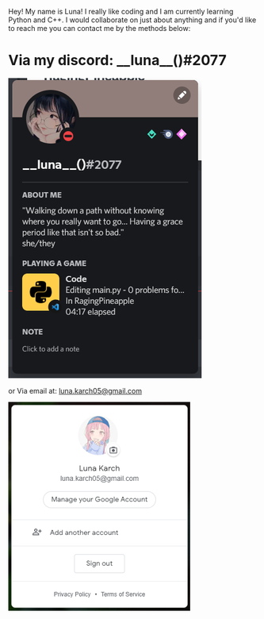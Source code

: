 Hey! My name is Luna! I really like coding and I am currently learning Python and C++. I would collaborate on just about anything and if you'd like to reach me you can contact me by the methods below:

Via my discord: \_\_luna\_\_()#2077
=======
![Alt Text](https://github.com/Luna-Karch/Luna-Karch/blob/main/user_profile_new_new.png?raw=true "User Profile")

or Via email at: luna.karch05@gmail.com

![Alt Text](https://github.com/Luna-Karch/Luna-Karch/blob/main/google_user_profile.png?raw=true "Google User Profile")
